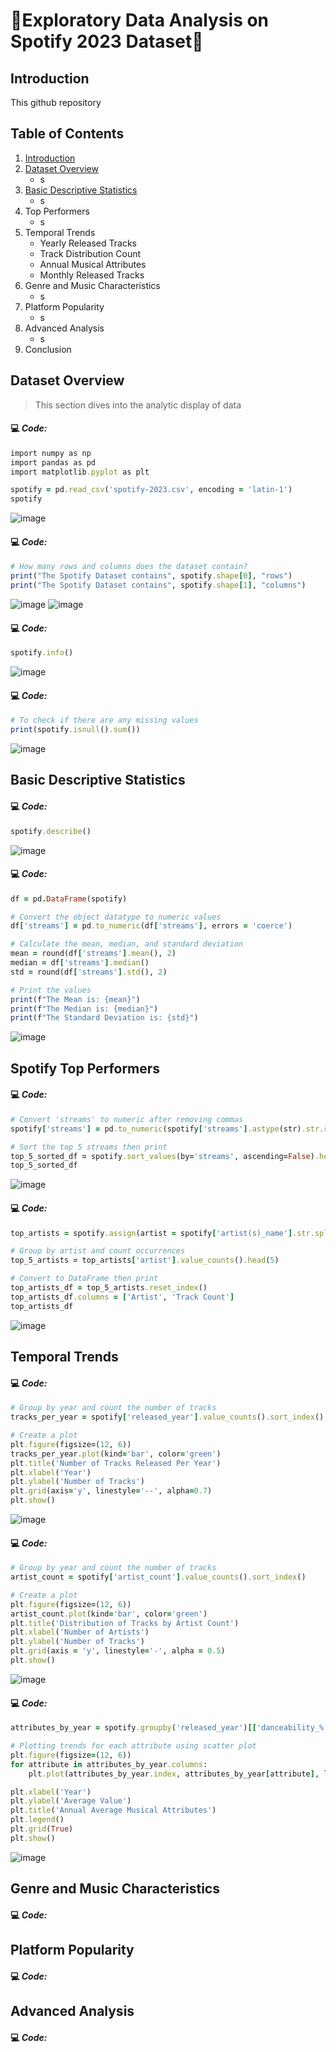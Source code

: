 # 🎵Exploratory Data Analysis on Spotify 2023 Dataset🎵

## Introduction
This github repository

## Table of Contents
1. [Introduction](#-Introduction)
2. [Dataset Overview](#-DatasetOverview) 
   - s
4. [Basic Descriptive Statistics](#-BasicDescriptiveStatistics)
   - s
6. Top Performers
   - s
8. Temporal Trends
   - Yearly Released Tracks
   - Track Distribution Count
   - Annual Musical Attributes
   - Monthly Released Tracks
10. Genre and Music Characteristics
    - s
12. Platform Popularity
    - s
14. Advanced Analysis
    - s
16. Conclusion





## Dataset Overview
> This section dives into the analytic display of data 
#### 💻 *Code:*
```Ruby
import numpy as np
import pandas as pd
import matplotlib.pyplot as plt

spotify = pd.read_csv('spotify-2023.csv', encoding = 'latin-1')
spotify
```
![image](https://github.com/user-attachments/assets/d86cf563-8184-4d1a-a1c7-910f8b9bb49f) 


#### 💻 *Code:*
```Ruby
# How many rows and columns does the dataset contain?
print("The Spotify Dataset contains", spotify.shape[0], "rows")
print("The Spotify Dataset contains", spotify.shape[1], "columns")
```
![image](https://github.com/user-attachments/assets/5bce33ee-a304-432a-9c3f-60c51144a6a8)
![image](https://github.com/user-attachments/assets/16e85fad-09e8-4d21-8978-917d66911738)


#### 💻 *Code:*
```Ruby
spotify.info()
```
![image](https://github.com/user-attachments/assets/923f3df7-40cc-4821-8290-c99e28991ea1)

#### 💻 *Code:*
```Ruby
# To check if there are any missing values
print(spotify.isnull().sum())
```
![image](https://github.com/user-attachments/assets/b2ac0617-be5c-434a-b3ca-37a51fdce0ab)


## Basic Descriptive Statistics


#### 💻 *Code:*
```Ruby
spotify.describe()
```
![image](https://github.com/user-attachments/assets/6ffd061b-a044-4f5a-b160-d6851fa8c557)


#### 💻 *Code:*
```Ruby
df = pd.DataFrame(spotify)

# Convert the object datatype to numeric values
df['streams'] = pd.to_numeric(df['streams'], errors = 'coerce')

# Calculate the mean, median, and standard deviation
mean = round(df['streams'].mean(), 2)
median = df['streams'].median()
std = round(df['streams'].std(), 2)

# Print the values
print(f"The Mean is: {mean}")
print(f"The Median is: {median}")
print(f"The Standard Deviation is: {std}")
```
![image](https://github.com/user-attachments/assets/c4d93468-ab51-4d2d-be44-a4256e471151)


## Spotify Top Performers

#### 💻 *Code:*
```Ruby
# Convert 'streams' to numeric after removing commas
spotify['streams'] = pd.to_numeric(spotify['streams'].astype(str).str.replace(',', ''), errors='coerce')

# Sort the top 5 streams then print
top_5_sorted_df = spotify.sort_values(by='streams', ascending=False).head(5).reset_index(drop=True)
top_5_sorted_df
```
![image](https://github.com/user-attachments/assets/51795d9d-69df-4b62-b0f9-e5b9e7eff25e)


#### 💻 *Code:*
```Ruby
top_artists = spotify.assign(artist = spotify['artist(s)_name'].str.split(', ')).explode('artist')

# Group by artist and count occurrences
top_5_artists = top_artists['artist'].value_counts().head(5)

# Convert to DataFrame then print
top_artists_df = top_5_artists.reset_index()
top_artists_df.columns = ['Artist', 'Track Count']
top_artists_df
```
![image](https://github.com/user-attachments/assets/492bd922-16a4-499c-8a6b-e91cdc985240)






## Temporal Trends

#### 💻 *Code:*
```Ruby
# Group by year and count the number of tracks
tracks_per_year = spotify['released_year'].value_counts().sort_index()

# Create a plot
plt.figure(figsize=(12, 6))
tracks_per_year.plot(kind='bar', color='green')
plt.title('Number of Tracks Released Per Year')
plt.xlabel('Year')
plt.ylabel('Number of Tracks')
plt.grid(axis='y', linestyle='--', alpha=0.7)
plt.show()
```
![image](https://github.com/user-attachments/assets/fbc560c3-5bf3-4c2c-b504-90459e96552b)


#### 💻 *Code:*
```Ruby
# Group by year and count the number of tracks
artist_count = spotify['artist_count'].value_counts().sort_index()

# Create a plot
plt.figure(figsize=(12, 6))
artist_count.plot(kind='bar', color='green')
plt.title('Distribution of Tracks by Artist Count')
plt.xlabel('Number of Artists')
plt.ylabel('Number of Tracks')
plt.grid(axis = 'y', linestyle='-', alpha = 0.5)
plt.show()
```
![image](https://github.com/user-attachments/assets/ac7c56a9-ea03-484b-b4a4-4a0599bdf00e)

#### 💻 *Code:*
```Ruby
attributes_by_year = spotify.groupby('released_year')[['danceability_%', 'energy_%', 'acousticness_%', 'valence_%']].mean()

# Plotting trends for each attribute using scatter plot
plt.figure(figsize=(12, 6))
for attribute in attributes_by_year.columns:
    plt.plot(attributes_by_year.index, attributes_by_year[attribute], label = attribute)

plt.xlabel('Year')
plt.ylabel('Average Value')
plt.title('Annual Average Musical Attributes')
plt.legend()
plt.grid(True)
plt.show()
```
![image](https://github.com/user-attachments/assets/e00fd7af-2791-47fd-b7a1-510e93b01e96)


## Genre and Music Characteristics
#### 💻 *Code:*

## Platform Popularity
#### 💻 *Code:*

## Advanced Analysis
#### 💻 *Code:*
